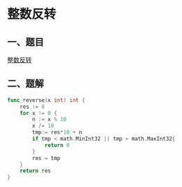 # 整数反转


<extoc></extoc>

## 一、题目

[整数反转](https://leetcode-cn.com/problems/reverse-integer/)

## 二、题解

```go
func reverse(x int) int {
    res := 0
    for x != 0 {
        n := x % 10
        x /= 10
        tmp:= res*10 + n
        if tmp < math.MinInt32 || tmp > math.MaxInt32{
            return 0
        }
        res = tmp
    }
    return res
}
```
